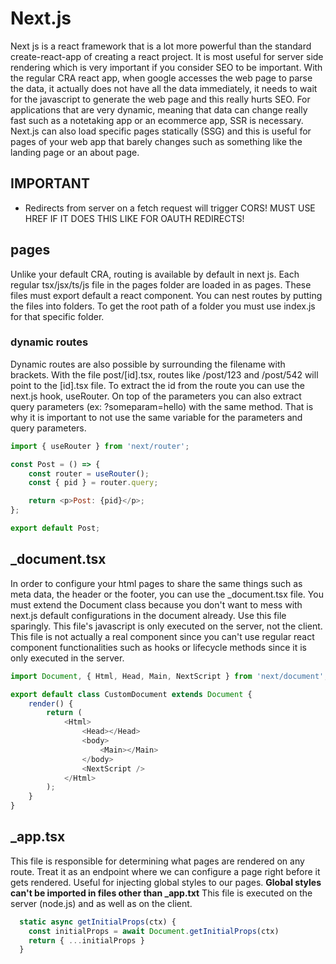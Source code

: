 # Next.js

Next js is a react framework that is a lot more powerful than the standard create-react-app of creating
a react project. It is most useful for server side rendering which is very important if you consider
SEO to be important. With the regular CRA react app, when google accesses the web page to parse the data,
it actually does not have all the data immediately, it needs to wait for the javascript to generate
the web page and this really hurts SEO. For applications that are very dynamic, meaning that data can
change really fast such as a notetaking app or an ecommerce app, SSR is necessary. Next.js can also load
specific pages statically (SSG) and this is useful for pages of your web app that barely changes such
as something like the landing page or an about page.

## IMPORTANT

+ Redirects from server on a fetch request will trigger CORS! MUST USE HREF IF IT DOES THIS LIKE FOR OAUTH REDIRECTS!


## pages

Unlike your default CRA, routing is available by default in next js. Each regular tsx/jsx/ts/js file in the pages
folder are loaded in as pages. These files must export default a react component. You can nest routes by putting
the files into folders. To get the root path of a folder you must use index.js for that specific folder.

### dynamic routes

Dynamic routes are also possible by surrounding the filename with brackets. With the file post/[id].tsx, routes like /post/123 and /post/542
will point to the [id].tsx file. To extract the id from the route you can use the next.js hook, useRouter. On top of the parameters you can
also extract query parameters (ex: ?someparam=hello) with the same method. That is why it is important to not use the same variable for the
parameters and query parameters.

```javascript
import { useRouter } from 'next/router';

const Post = () => {
    const router = useRouter();
    const { pid } = router.query;

    return <p>Post: {pid}</p>;
};

export default Post;
```

## \_document.tsx

In order to configure your html pages to share the same things such as meta data, the header or the footer, you can use the \_document.tsx file. You must extend the
Document class because you don't want to mess with next.js default configurations in the document already. Use this file sparingly. This
file's javascript is only executed on the server, not the client. This file is not actually a real component since you can't
use regular react component functionalities such as hooks or lifecycle methods since it is only executed in the server.

```javascript
import Document, { Html, Head, Main, NextScript } from 'next/document';

export default class CustomDocument extends Document {
    render() {
        return (
            <Html>
                <Head></Head>
                <body>
                    <Main></Main>
                </body>
                <NextScript />
            </Html>
        );
    }
}
```

## \_app.tsx

This file is responsible for determining what pages are rendered on any route. Treat it as an endpoint where we can configure
a page right before it gets rendered. Useful for injecting global styles to our pages. **Global styles can't be imported in files other than \_app.txt**
This file is executed on the server (node.js) and as well as on the client.

```javascript
  static async getInitialProps(ctx) {
    const initialProps = await Document.getInitialProps(ctx)
    return { ...initialProps }
  }
```
